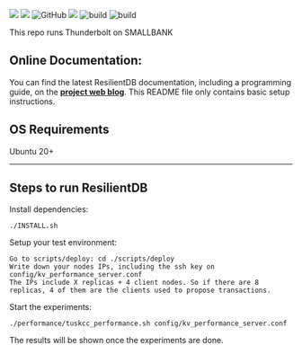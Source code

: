 ![](https://img.shields.io/badge/language-c++-orange.svg)
![](https://img.shields.io/badge/platform-Ubuntu20.0+-lightgrey.svg)
![GitHub](https://img.shields.io/github/license/resilientdb/resilientdb)
![](https://github.com/msadoghi/nexres/blob/image-data/badge.svg)
![build](https://github.com/msadoghi/nexres/workflows/bazel-build%20CI/badge.svg)
![build](https://github.com/msadoghi/nexres/workflows/Unite%20Test/badge.svg)



This repo runs Thunderbolt on SMALLBANK


## Online Documentation:

You can find the latest ResilientDB documentation, including a programming guide, on the **[project web blog](https://blog.resilientdb.com/archive.html?tag=NexRes)**. This README file only contains basic setup instructions.

## OS Requirements
Ubuntu 20+

---

## Steps to run ResilientDB

Install dependencies:

    ./INSTALL.sh

Setup your test environment:

	Go to scripts/deploy: cd ./scripts/deploy
	Write down your nodes IPs, including the ssh key on config/kv_performance_server.conf
	The IPs include X replicas + 4 client nodes. So if there are 8 replicas, 4 of them are the clients used to propose transactions.

Start the experiments:

	./performance/tuskcc_performance.sh config/kv_performance_server.conf


The results will be shown once the experiments are done.

